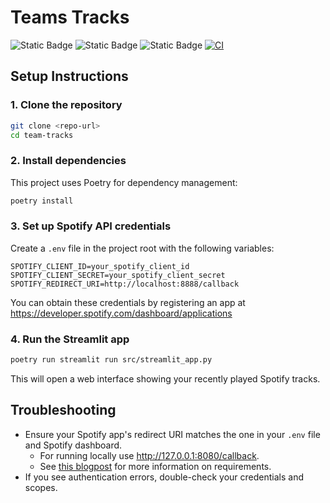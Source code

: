 # Teams Tracks
![Static Badge](https://img.shields.io/badge/Spotify-grey?style=for-the-badge&logo=spotify&color=1ED760&logoColor=black)
![Static Badge](https://img.shields.io/badge/Python-grey?style=for-the-badge&logo=python&color=3776AB&logoColor=black)
![Static Badge](https://img.shields.io/badge/Streamlit-grey?style=for-the-badge&logo=streamlit&color=FF4B4B&logoColor=black)
[![CI](https://img.shields.io/github/actions/workflow/status/sunefibaek/team-tracks/ci.yml?label=CI&style=for-the-badge)](https://github.com/sunefibaek/team-tracks/actions/workflows/ci.yml)

## Setup Instructions

### 1. Clone the repository
```bash
git clone <repo-url>
cd team-tracks
```

### 2. Install dependencies
This project uses Poetry for dependency management:
```bash
poetry install
```

### 3. Set up Spotify API credentials
Create a `.env` file in the project root with the following variables:
```
SPOTIFY_CLIENT_ID=your_spotify_client_id
SPOTIFY_CLIENT_SECRET=your_spotify_client_secret
SPOTIFY_REDIRECT_URI=http://localhost:8888/callback
```
You can obtain these credentials by registering an app at https://developer.spotify.com/dashboard/applications

### 4. Run the Streamlit app
```bash
poetry run streamlit run src/streamlit_app.py
```

This will open a web interface showing your recently played Spotify tracks.

## Troubleshooting
- Ensure your Spotify app's redirect URI matches the one in your `.env` file and Spotify dashboard.
  - For running locally use http://127.0.0.1:8080/callback. 
  - See [this blogpost](https://developer.spotify.com/documentation/web-api/concepts/redirect_uri) for more information on requirements.
- If you see authentication errors, double-check your credentials and scopes.